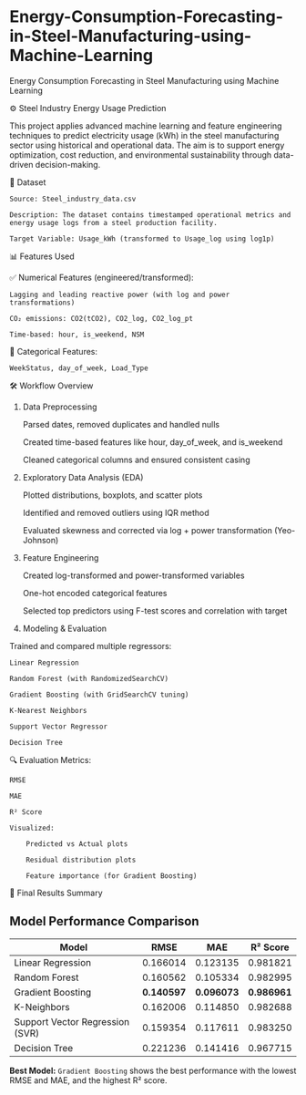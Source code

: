 # Energy-Consumption-Forecasting-in-Steel-Manufacturing-using-Machine-Learning
Energy Consumption Forecasting in Steel Manufacturing using Machine Learning

⚙️ Steel Industry Energy Usage Prediction

This project applies advanced machine learning and feature engineering techniques to predict electricity usage (kWh) in the steel manufacturing sector using historical and operational data. The aim is to support energy optimization, cost reduction, and environmental sustainability through data-driven decision-making.

📁 Dataset

    Source: Steel_industry_data.csv

    Description: The dataset contains timestamped operational metrics and energy usage logs from a steel production facility.

    Target Variable: Usage_kWh (transformed to Usage_log using log1p)

📊 Features Used

✅ Numerical Features (engineered/transformed):

    Lagging and leading reactive power (with log and power transformations)

    CO₂ emissions: CO2(tCO2), CO2_log, CO2_log_pt

    Time-based: hour, is_weekend, NSM


🧩 Categorical Features:

    WeekStatus, day_of_week, Load_Type


🛠️ Workflow Overview

1. Data Preprocessing

    Parsed dates, removed duplicates and handled nulls

    Created time-based features like hour, day_of_week, and is_weekend

    Cleaned categorical columns and ensured consistent casing


2. Exploratory Data Analysis (EDA)

    Plotted distributions, boxplots, and scatter plots

    Identified and removed outliers using IQR method

    Evaluated skewness and corrected via log + power transformation (Yeo-Johnson)


3. Feature Engineering

    Created log-transformed and power-transformed variables

    One-hot encoded categorical features

    Selected top predictors using F-test scores and correlation with target


4. Modeling & Evaluation

Trained and compared multiple regressors:

    Linear Regression

    Random Forest (with RandomizedSearchCV)

    Gradient Boosting (with GridSearchCV tuning)

    K-Nearest Neighbors

    Support Vector Regressor

    Decision Tree


🔍 Evaluation Metrics:

    RMSE

    MAE

    R² Score

    Visualized:

        Predicted vs Actual plots

        Residual distribution plots

        Feature importance (for Gradient Boosting)


🔢 Final Results Summary

## Model Performance Comparison

| Model             | RMSE     | MAE      | R² Score |
|------------------|----------|----------|----------|
| Linear Regression | 0.166014 | 0.123135 | 0.981821 |
| Random Forest     | 0.160562 | 0.105334 | 0.982995 |
| Gradient Boosting | **0.140597** | **0.096073** | **0.986961** |
| K-Neighbors       | 0.162006 | 0.114850 | 0.982688 |
| Support Vector Regression (SVR) | 0.159354 | 0.117611 | 0.983250 |
| Decision Tree     | 0.221236 | 0.141416 | 0.967715 |

**Best Model:** `Gradient Boosting` shows the best performance with the lowest RMSE and MAE, and the highest R² score.



